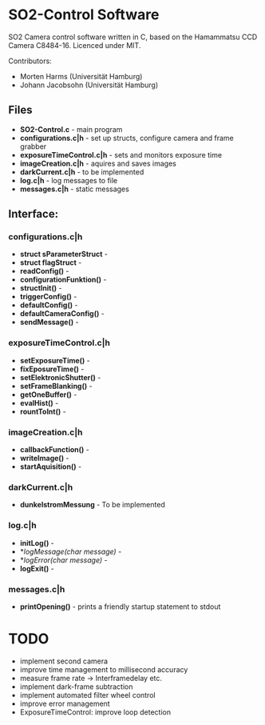 SO2-Control Software
====================

SO2 Camera control software written in C, based on the Hamammatsu CCD Camera
C8484-16. Licenced under MIT.

Contributors:
- Morten Harms (Universität Hamburg)
- Johann Jacobsohn (Universität Hamburg)


Files
------
- **SO2-Control.c** - main program
- **configurations.c|h** - set up structs, configure camera and frame grabber
- **exposureTimeControl.c|h** - sets and monitors exposure time
- **imageCreation.c|h** - aquires and saves images
- **darkCurrent.c|h** - to be implemented
- **log.c|h** - log messages to file
- **messages.c|h** - static messages

Interface:
----------
### configurations.c|h

- **struct sParameterStruct** -
- **struct flagStruct** -
- **readConfig()** -
- **configurationFunktion()** -
- **structInit()** -
- **triggerConfig()** -
- **defaultConfig()** -
- **defaultCameraConfig()** -
- **sendMessage()** -

### exposureTimeControl.c|h

- **setExposureTime()** -
- **fixEposureTime()** -
- **setElektronicShutter()** -
- **setFrameBlanking()** -
- **getOneBuffer()** -
- **evalHist()** -
- **rountToInt()** -

### imageCreation.c|h

- **callbackFunction()** -
- **writeImage()** -
- **startAquisition()** -

### darkCurrent.c|h

- **dunkelstromMessung** - To be implemented

### log.c|h

- **initLog()** -
- **logMessage(char *message)** -
- **logError(char *message)** -
- **logExit()** -

### messages.c|h

- **printOpening()** - prints a friendly startup statement to stdout

TODO
====

- implement second camera
- improve time management to millisecond accuracy
- measure frame rate -> Interframedelay etc.
- implement dark-frame subtraction
- implement automated filter wheel control
- improve error management
- ExposureTimeControl: improve loop detection
